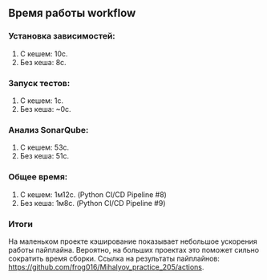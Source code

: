 ## Время работы workflow

### Установка зависимостей:
1.	С кешем: 10с.
2.	Без кеша: 8c.
### Запуск тестов:
1.	С кешем: 1с.
2.	Без кеша: ~0c.
### Анализ SonarQube:
1.	С кешем: 53с.
2.	Без кеша: 51с.
### Общее время:
1.	С кешем: 1м12с. (Python CI/CD Pipeline #8)
2.	Без кеша: 1м8с. (Python CI/CD Pipeline #9)
### Итоги
На маленьком проекте кэширование показывает небольшое ускорения работы пайплайна. Вероятно, на больших проектах это поможет сильно сократить время сборки.
Ссылка на результаты пайплайнов: https://github.com/frog016/Mihalyov_practice_205/actions.
